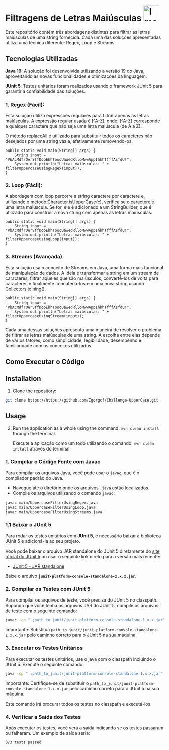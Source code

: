 # Filtragens de Letras Maiúsculas <img src="https://github.com/user-attachments/assets/4c49b711-158a-48a8-b4a2-6766bb254d80" alt="Imagem do Java" width="50"/>

Este repositório contém três abordagens distintas para filtrar as letras maiúsculas de uma string fornecida. Cada uma das soluções apresentadas utiliza uma técnica diferente: Regex, Loop e Streams. 


## Tecnologias Utilizadas

**Java 19**: A solução foi desenvolvida utilizando a versão 19 do Java, aproveitando as novas funcionalidades e otimizações da linguagem.

**JUnit 5**: Testes unitários foram realizados usando o framework JUnit 5 para garantir a confiabilidade das soluções.


### 1. Regex (Fácil):
   Esta solução utiliza expressões regulares para filtrar apenas as letras maiúsculas. A expressão regular usada é [^A-Z], onde:
[^A-Z] corresponde a qualquer caractere que não seja uma letra maiúscula (de A a Z).

O método replaceAll é utilizado para substituir todos os caracteres não desejados por uma string vazia, efetivamente removendo-os.

    public static void main(String[] args) {
        String input = "VbAcMdfrOerSffDooEhhToooUawedRlloMwwAppIhhhTfffAsfdU!";
        System.out.println("Letras maiúsculas: " + filterUppercaseUsingRegex(input));
    }

### 2. Loop (Fácil):
   A abordagem com loop percorre a string caractere por caractere e, utilizando o método Character.isUpperCase(c), verifica se o caractere é uma letra maiúscula. Se for, ele é adicionado a um StringBuilder, que é utilizado para construir a nova string com apenas as letras maiúsculas.


    public static void main(String[] args) {
        String input = "VbAcMdfrOerSffDooEhhToooUawedRlloMwwAppIhhhTfffAsfdU!";
        System.out.println("Letras maiúsculas: " + filterUppercaseUsingLoop(input));
    }

### 3. Streams (Avançada):
   Esta solução usa o conceito de Streams em Java, uma forma mais funcional de manipulação de dados. A ideia é transformar a string em um stream de caracteres, filtrar aqueles que são maiúsculos, convertê-los de volta para caracteres e finalmente concatená-los em uma nova string usando Collectors.joining().


    public static void main(String[] args) {
        String input = "VbAcMdfrOerSffDooEhhToooUawedRlloMwwAppIhhhTfffAsfdU!";
        System.out.println("Letras maiúsculas: " + filterUppercaseUsingStream(input));
    }

Cada uma dessas soluções apresenta uma maneira de resolver o problema de filtrar as letras maiúsculas de uma string. A escolha entre elas depende de vários fatores, como simplicidade, legibilidade, desempenho e familiaridade com os conceitos utilizados.

## Como Executar o Código

## Installation

1. Clone the repository:

```bash
git clone https://https://github.com/Igorgcf/Challenge-UpperCase.git
```
## Usage

2. Run the application as a whole using the command: `mvn clean install` through the terminal.
   
   Execute a aplicação como um todo utilizando o comando: `mvn clean install` através do terminal.
   
### 1. Compilar o Código Fonte com Javac

Para compilar os arquivos Java, você pode usar o `javac`, que é o compilador padrão do Java.

- Navegue até o diretório onde os arquivos `.java` estão localizados.
- Compile os arquivos utilizando o comando `javac`:

```bash
javac main/UppercaseFilterUsingRegex.java
javac main/UppercaseFilterUsingLoop.java
javac main/UppercaseFilterUsingStreams.java
```

### 1.1 Baixar o JUnit 5

Para rodar os testes unitários com **JUnit 5**, é necessário baixar a biblioteca JUnit 5 e adicioná-la ao seu projeto.

Você pode baixar o arquivo JAR standalone do JUnit 5 diretamente do [site oficial do JUnit 5](https://junit.org/junit5/) ou usar o seguinte link direto para a versão mais recente:

- [JUnit 5 - JAR standalone](https://repo1.maven.org/maven2/org/junit/platform/junit-platform-console-standalone/1.9.2/junit-platform-console-standalone-1.9.2.jar)

Baixe o arquivo **`junit-platform-console-standalone-x.x.x.jar`**.

### 2. Compilar os Testes com JUnit 5
Para compilar os arquivos de teste, você precisa do JUnit 5 no classpath. Supondo que você tenha os arquivos JAR do JUnit 5, compile os arquivos de teste com o seguinte comando:

```bash
javac -cp ".;path_to_junit/junit-platform-console-standalone-1.x.x.jar" test/UppercaseFilterTest.java
```
Importante: Substitua `path_to_junit/junit-platform-console-standalone-1.x.x.jar` pelo caminho correto para o JUnit 5 na sua máquina.

### 3. Executar os Testes Unitários
Para executar os testes unitários, use o java com o classpath incluindo o JUnit 5. Execute o seguinte comando:

```bash
java -cp ".;path_to_junit/junit-platform-console-standalone-1.x.x.jar" org.junit.platform.console.ConsoleLauncher --scan-classpath
```
Importante: Certifique-se de substituir o `path_to_junit/junit-platform-console-standalone-1.x.x.jar` pelo caminho correto para o JUnit 5 na sua máquina.

Este comando irá procurar todos os testes no classpath e executá-los.

### 4. Verificar a Saída dos Testes
Após executar os testes, você verá a saída indicando se os testes passaram ou falharam. Um exemplo de saída seria:
```bash
3/3 tests passed
```
